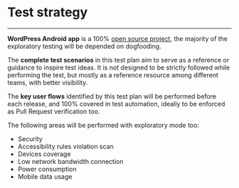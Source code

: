 # Test strategy

---

**WordPress Android app** is a 100% [open source project](https://github.com/wordpress-mobile/WordPress-Android), the majority of the exploratory testing will be depended on dogfooding.

The **complete test scenarios** in this test plan aim to serve as a reference or guidance to inspire test ideas. It is not designed to be strictly followed while performing the test, but mostly as a reference resource among different teams, with better visibility.

The **key user flows** identified by this test plan will be performed before each release, and 100% covered in test automation, ideally to be enforced as Pull Request verification too.

The following areas will be performed with exploratory mode too:
* Security
* Accessibility rules violation scan
* Devices coverage
* Low network bandwidth connection 
* Power consumption
* Mobile data usage


